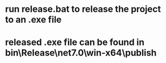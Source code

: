 # run release.bat to release the project to an .exe file
# released .exe file can be found in bin\Release\net7.0\win-x64\publish
